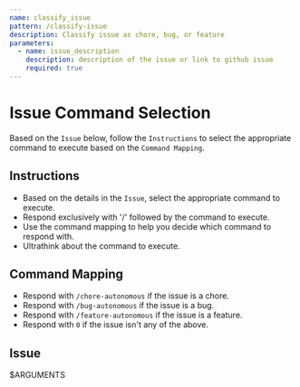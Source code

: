 ```yaml
---
name: classify_issue
pattern: /classify-issue
description: Classify issue as chore, bug, or feature
parameters:
  - name: issue_description
    description: description of the issue or link to github issue
    required: true
---
```


# Issue Command Selection

Based on the `Issue` below, follow the `Instructions` to select the appropriate command to execute based on the `Command Mapping`.

## Instructions

- Based on the details in the `Issue`, select the appropriate command to execute.
- Respond exclusively with '/' followed by the command to execute.
- Use the command mapping to help you decide which command to respond with.
- Ultrathink about the command to execute.

## Command Mapping

- Respond with `/chore-autonomous` if the issue is a chore.
- Respond with `/bug-autonomous` if the issue is a bug.
- Respond with `/feature-autonomous` if the issue is a feature.
- Respond with `0` if the issue isn't any of the above.

## Issue

$ARGUMENTS